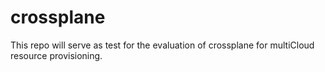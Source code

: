 # crossplane

This repo will serve as test for the evaluation of crossplane for multiCloud resource provisioning.
